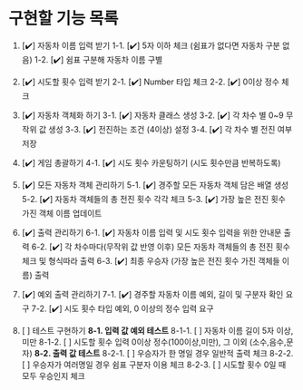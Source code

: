 # 구현할 기능 목록

1.  [✔️] 자동차 이름 입력 받기
    1-1. [✔️] 5자 이하 체크 (쉼표가 없다면 자동차 구분 없음)
    1-2. [✔️] 쉼표 구분해 자동차 이름 구별

2.  [✔️] 시도할 횟수 입력 받기
    2-1. [✔️] Number 타입 체크
    2-2. [✔️] 0이상 정수 체크

3.  [✔️] 자동차 객체화 하기
    3-1. [✔️] 자동차 클래스 생성
    3-2. [✔️] 각 차수 별 0~9 무작위 값 생성
    3-3. [✔️] 전진하는 조건 (4이상) 설정
    3-4. [✔️] 각 차수 별 전진 여부 저장

4.  [✔️] 게임 총괄하기
    4-1. [✔️] 시도 횟수 카운팅하기 (시도 횟수만큼 반복하도록)

5.  [✔️] 모든 자동차 객체 관리하기
    5-1. [✔️] 경주할 모든 자동차 객체 담은 배열 생성
    5-2. [✔️] 자동차 객체들의 총 전진 횟수 각각 체크
    5-3. [✔️] 가장 높은 전진 횟수 가진 객체 이름 업데이트

6.  [✔️] 출력 관리하기
    6-1. [✔️] 자동차 이름 입력 및 시도 횟수 입력을 위한 안내문 출력
    6-2. [✔️] 각 차수마다(무작위 값 반영 이후) 모든 자동차 객체들의 총 전진 횟수 체크 및 형식따라 출력
    6-3. [✔️] 최종 우승자 (가장 높은 전진 횟수 가진 객체들 이름) 출력

7.  [✔️] 예외 출력 관리하기
    7-1. [✔️] 경주할 자동차 이름 예외, 길이 및 구분자 확인 요구
    7-2. [✔️] 시도 횟수 타입 예외, 0 이상의 정수 입력 요구

8.  [ ] 테스트 구현하기
        **8-1. 입력 값 예외 테스트**
        8-1-1. [ ] 자동차 이름 길이 5자 이상, 미만
        8-1-2. [ ] 시도할 횟수 입력 0이상 정수(100이상,미만), 그 이외 (소수,음수,문자)
        **8-2. 출력 값 테스트**
        8-2-1. [ ] 우승자가 한 명일 경우 일반적 출력 체크
        8-2-2. [ ] 우승자가 여러명일 경우 쉼표 구분자 이용 체크
        8-2-3. [ ] 시도할 횟수 0일 때 모두 우승인지 체크
